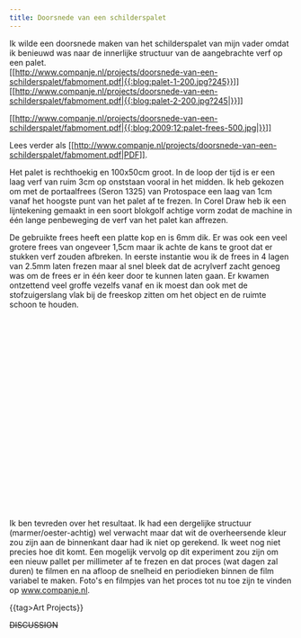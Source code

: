 ```yaml
---
title: Doorsnede van een schilderspalet
---
```

Ik wilde een doorsnede maken van het schilderspalet van mijn vader omdat ik benieuwd was naar de innerlijke structuur van de aangebrachte verf op een palet.
\
 [[http://www.companje.nl/projects/doorsnede-van-een-schilderspalet/fabmoment.pdf|{{:blog:palet-1-200.jpg?245}}]] [[http://www.companje.nl/projects/doorsnede-van-een-schilderspalet/fabmoment.pdf|{{:blog:palet-2-200.jpg?245|}}]]

 [[http://www.companje.nl/projects/doorsnede-van-een-schilderspalet/fabmoment.pdf|{{:blog:2009:12:palet-frees-500.jpg|}}]]

Lees verder als [[http://www.companje.nl/projects/doorsnede-van-een-schilderspalet/fabmoment.pdf|PDF]].  

Het palet is rechthoekig en 100x50cm groot. In de loop der tijd is er een laag verf van ruim 3cm op onststaan vooral in het midden. Ik heb gekozen om met de portaalfrees (Seron 1325) van Protospace een laag van 1cm vanaf het hoogste punt van het palet af te frezen. In Corel Draw heb ik een lijntekening gemaakt in een soort blokgolf achtige vorm zodat de machine in één lange penbeweging de verf van het palet kan affrezen.

De gebruikte frees heeft een platte kop en is 6mm dik. Er was ook een veel grotere frees van ongeveer 1,5cm maar ik achte de kans te groot dat er stukken verf zouden afbreken. In eerste instantie wou ik de frees in 4 lagen van 2.5mm laten frezen maar al snel bleek dat de acrylverf zacht genoeg was om de frees er in één keer door te kunnen laten gaan. Er kwamen ontzettend veel groffe vezelfs vanaf en ik moest dan ook met de stofzuigerslang vlak bij de freeskop zitten om het object en de ruimte schoon te houden.

<html><object width="425" height="344"><param name="movie" value="http://www.youtube.com/v/oPEJDoHsDZM&hl=nl_NL&fs=1&"></param><param name="allowFullScreen" value="true"></param><param name="allowscriptaccess" value="always"></param><embed src="http://www.youtube.com/v/oPEJDoHsDZM&hl=nl_NL&fs=1&" type="application/x-shockwave-flash" allowscriptaccess="always" allowfullscreen="true" width="425" height="344"></embed></object></html>

Ik ben tevreden over het resultaat. Ik had een dergelijke structuur (marmer/oester-achtig) wel verwacht maar dat wit de overheersende kleur zou zijn aan de binnenkant daar had ik niet op gerekend. Ik weet nog niet precies hoe dit komt. Een mogelijk vervolg op dit experiment zou zijn om een nieuw pallet per millimeter af te frezen en dat proces (wat dagen zal duren) te filmen en na afloop de snelheid en periodieken binnen de film variabel te maken. Foto's en filmpjes van het proces tot nu toe zijn te vinden op www.companje.nl.

{{tag>Art Projects}}


~~DISCUSSION~~
